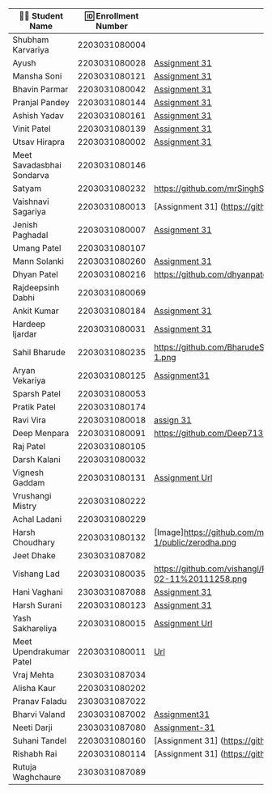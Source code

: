 | 👩‍🎓 Student Name               | 🆔 Enrollment Number | Assignment 31 URL | ReactJS Assignments Repo |
|--------------------------------|----------------------|-------------------|-------------|
| Shubham Karvariya              | 2203031080004        |                   |             |
| Ayush                          | 2203031080028        |     [Assignment 31](https://github.com/ayushvadodariya/ReactAssignment/blob/main/public/q1.jpg)              |    [GitHub](https://github.com/ayushvadodariya/ReactAssignment)         |
| Mansha Soni                    | 2203031080121        |    [Assignment 31](https://github.com/mansha-6/ReactJS/blob/main/public/image.jpg)               |     [Github] (https://github.com/mansha-6/ReactJS)        |
| Bhavin Parmar                  | 2203031080042        |  [Assignment 31](https://github.com/bhavinbvn/React/blob/main/public/Q1.png)                 | [GitHub](https://github.com/bhavinbvn/React/)            |
| Pranjal Pandey                 | 2203031080144        | [Assignment 31](https://github.com/Pranjallpandey1504/React_Assignments/blob/main/Assignment1/public/image.jpg)                  |[GitHub](https://github.com/Pranjallpandey1504/React_Assignments)             |
| Ashish Yadav                   | 2203031080161        |[Assignment 31](https://github.com/AshishIT611/ReactJS/blob/main/public/zerodha_components.png)                   |[GitHub](https://github.com/AshishIT611/ReactJS)             |
| Vinit Patel                    | 2203031080139        | [Assignment 31](https://github.com/Vinitpatel28/React/blob/main/public/snap.png)| [GitHub] (https://github.com/Vinitpatel28/React)|
| Utsav Hirapra                  | 2203031080002        | [Assignment 31](https://github.com/utsav1213/ReactAssignments/blob/main/public/Q1.png)|[GitHub](https://github.com/ItsJESH/ReactAssignment)             |
| Meet Savadasbhai Sondarva      | 2203031080146        |                   |             |
| Satyam                         | 2203031080232        |https://github.com/mrSinghSatyam/ReactJS/blob/main/source/Q1.jpg|https://github.com/mrSinghSatyam/ReactJS|
| Vaishnavi Sagariya             | 2203031080013        |   [Assignment 31] (https://github.com/sagariyavaishnavi/React_project/blob/main/public/UI1.jpg)  |  [GitHub] (https://github.com/sagariyavaishnavi/React_project) |
| Jenish Paghadal                | 2203031080007        |  [Assignment 31](https://github.com/ItsJESH/ReactAssignment/blob/main/public/Q1.png)                 | [GitHub](https://github.com/ItsJESH/ReactAssignment)            |
| Umang Patel                    | 2203031080107        |                   |             |
| Mann Solanki                   | 2203031080260        | [Assignment 31](https://github.com/MannSolanki/ReactAssignmentWDF/blob/main/public/component.png)                  |             |
| Dhyan Patel                    | 2203031080216        |https://github.com/dhyanpatel3/ReactAssignmentWDF/blob/main/component.png|https://github.com/dhyanpatel3/ReactAssignmentWDF|
| Rajdeepsinh Dabhi              | 2203031080069        |                   |             |
| Ankit Kumar                    | 2203031080184        |[Assignment 31](https://github.com/Ankiitsuthar/ReactAssignment/blob/main/public/Q1.jpg)|[GitHub](https://github.com/Ankiitsuthar/ReactAssignment)|
| Hardeep Ijardar                | 2203031080031        |[Assignment 31](https://github.com/HardeepIjardar/React-Assignments/blob/main/Assignment1/Assignment-1.png)|https://github.com/HardeepIjardar/React-Assignments|
| Sahil Bharude                  | 2203031080235        |https://github.com/BharudeSahil/React-Assignments/blob/main/Assignment1/React-Assignment-1.png|https://github.com/BharudeSahil/React-Assignments/tree/main|
| Aryan Vekariya                 | 2203031080125        |[Assignment31](https://github.com/aaryanvekariya/React/blob/main/task1.png) |[Github](https://github.com/aaryanvekariya/React)             |
| Sparsh Patel                   | 2203031080053        |                   |             |
| Pratik Patel                   | 2203031080174        |                   |             |
| Ravi Vira                      | 2203031080018        |[assign 31](https://github.com/Ravi-vira/ReactWDF_assignment/blob/main/Task-1/zerodha_components.png)|[git](https://github.com/Ravi-vira/ReactWDF_assignment|
| Deep Menpara                   | 2203031080091        |https://github.com/Deep7133/ReactJS/blob/main/Frontend/image.png                   |https://github.com/Deep7133/ReactJS/tree/main/Frontend             |
| Raj Patel                      | 2203031080105        |                   |             |
| Darsh Kalani                   | 2203031080032        |                   |             |
| Vignesh Gaddam                 | 2203031080131        | [Assignment Url](https://github.com/mrvigneshgaddam/React-Assignment/blob/main/Assignment-1/public/Assignment.png)                  |  [GitHub](https://github.com/mrvigneshgaddam/React-Assignment)           |
| Vrushangi Mistry               | 2203031080222        |                   |             |
| Achal Ladani                   | 2203031080229        |                   |             |
| Harsh Choudhary                | 2203031080132        |[Image]https://github.com/mrHarshchoudhary/ReactAssignment/blob/main/Assignment-1/public/zerodha.png                   |[Github]https://github.com/mrHarshchoudhary/ReactAssignment             |
| Jeet Dhake                     | 2303031087082        |                   |             |
| Vishang Lad                    | 2203031080035        |https://github.com/vishangl/React_Assignments/blob/main/Assignment%201/Screenshot%202025-02-11%20111258.png                   |https://github.com/vishangl/React_Assignments|
| Hani Vaghani                   | 2303031087088        |[Assignment 31](https://github.com/hanivaghani/ReactJSAssignment/blob/main/task1/assignment1/public/assignment-31.jfif)|[Github](https://github.com/hanivaghani/ReactJSAssignment/tree/main)|
| Harsh Surani                   | 2203031080123        |[Assignment 31](https://github.com/suraniharsh/ReactJSTasks/commit/8c834d694c740641353b70bc1188aff61881de6b)                   |[Github](https://github.com/suraniharsh/ReactJSTasks)             |
| Yash Sakhareliya               | 2203031080015        |[Assignment Url](https://github.com/YashSakhareliya/ReactWdfAssignments/blob/main/image.png)| [Github](https://github.com/YashSakhareliya/ReactWdfAssignments)            |
| Meet Upendrakumar Patel        | 2203031080011        |[Url](https://github.com/MeetPatel54/ReactWDF_Assignments/blob/main/zerodha_components.png)                   |[github](https://github.com/MeetPatel54/ReactWDF_Assignments.git)             |
| Vraj Mehta                     | 2303031087034        |                   |             |
| Alisha Kaur                    | 2203031080202        |                   |             |
| Pranav Faladu                  | 2303031087022        |                   |             |
| Bharvi Valand                  | 2303031087002        |[Assignment31](https://github.com/bharvivaland/ReactAssignments/blob/main/images/finalReact.jpg)|[Github](https://github.com/bharvivaland/ReactAssignments.git)|
| Neeti Darji                    | 2303031087080|[Assignment-31](https://github.com/Neetidarji/React_Assignment/blob/main/task1/image.jpg)|[Github](https://github.com/Neetidarji/React_Assignment)|
| Suhani Tandel                  | 2203031080160        | [Assignment 31] (https://github.com/SuhaniTandel/React/blob/main/public/snap.png) | [Github](https://github.com/SuhaniTandel/React)     |
| Rishabh Rai                    | 2203031080114        | [Assignment 31] (https://github.com/Rishabhrai29/classReact/blob/main/classReact/public/Q1.png)                |  (https://github.com/Rishabhrai29/classReact/tree/main/classReact)           |
| Rutuja Waghchaure              | 2303031087089        |                   |             |
